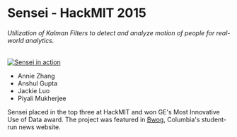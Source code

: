 # Sensei - HackMIT 2015

###### Utilization of Kalman Filters to detect and analyze motion of people for real-world analytics.

[![Sensei in action](https://j.gifs.com/m2GGMJ.gif)](https://www.youtube.com/watch?v=bkN14S4BR5U)

- Annie Zhang
- Anshul Gupta
- Jackie Luo
- Piyali Mukherjee

Sensei placed in the top three at HackMIT and won GE's Most Innovative Use of Data award. The project was featured in [Bwog](http://bwog.com/2015/09/25/columbia-team-places-third-at-hackmit/), Columbia's student-run news website.
